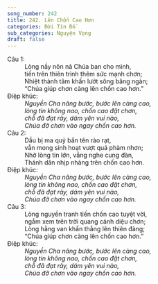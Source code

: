 ```yaml
---
song_number: 242
title: 242. Lên Chốn Cao Hơn
categories: Đời Tín Đồ
sub_categories: Nguyện Vọng
draft: false
---
```

<dl><dt>Câu 1:</dt><dd data-verse="1">Lòng nầy nôn nả Chúa ban cho mình, <br/>tiến trên thiên trình thêm sức mạnh chơn; <br/>Nhiệt thành tâm khấn lướt sông băng ngàn; <br/>“Chúa giúp chơn càng lên chốn cao hơn.” </dd><dt>Điệp khúc:</dt><dd data-chorus="1"><em>Nguyền Cha nâng bước, bước lên càng cao, <br/>lòng tin không nao, chốn cao đặt chơn, <br/>chỗ đã đạt rày, dám yên vui nào, <br/>Chúa đỡ chơn vào ngay chốn cao hơn. </em></dd><dt>Câu 2:</dt><dd data-verse="2">Dầu bị ma quỷ bắn tên rào rạt, <br/>vẫn mong sinh hoạt vượt quá phàm nhơn; <br/>Nhờ lòng tin lớn, vẳng nghe cung đàn, <br/>Thánh dân nhịp nhàng trên chốn cao hơn. </dd><dt>Điệp khúc:</dt><dd data-chorus="1"><em>Nguyền Cha nâng bước, bước lên càng cao, <br/>lòng tin không nao, chốn cao đặt chơn, <br/>chỗ đã đạt rày, dám yên vui nào, <br/>Chúa đỡ chơn vào ngay chốn cao hơn. </em></dd><dt>Câu 3:</dt><dd data-verse="3">Lòng nguyền tranh tiến chốn cao tuyệt vời, <br/>ngắm xem trên trời quang cảnh diệu chơn; <br/>Lòng hằng van khấn thẳng lên thiên đàng; <br/>“Chúa giúp chơn càng lên chốn cao hơn.” </dd><dt>Điệp khúc:</dt><dd data-chorus="1"><em>Nguyền Cha nâng bước, bước lên càng cao, <br/>lòng tin không nao, chốn cao đặt chơn, <br/>chỗ đã đạt rày, dám yên vui nào, <br/>Chúa đỡ chơn vào ngay chốn cao hơn. </em></dd></dl>